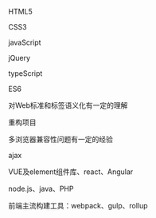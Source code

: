 HTML5

CSS3

javaScript



jQuery

typeScript

ES6

对Web标准和标签语义化有一定的理解

重构项目

多浏览器兼容性问题有一定的经验

ajax

VUE及element组件库、react、Angular

node.js、java、PHP

前端主流构建工具：webpack、gulp、rollup

